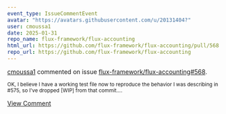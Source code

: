 ```yaml
---
event_type: IssueCommentEvent
avatar: "https://avatars.githubusercontent.com/u/20131404?"
user: cmoussa1
date: 2025-01-31
repo_name: flux-framework/flux-accounting
html_url: https://github.com/flux-framework/flux-accounting/pull/568
repo_url: https://github.com/flux-framework/flux-accounting
---
```


<a href='https://github.com/cmoussa1' target='_blank'>cmoussa1</a> commented on issue <a href='https://github.com/flux-framework/flux-accounting/pull/568' target='_blank'>flux-framework/flux-accounting#568</a>.

<small>OK, I believe I have a working test file now to reproduce the behavior I was describing in #575, so I've dropped [WIP] from that commit....</small>

<a href='https://github.com/flux-framework/flux-accounting/pull/568' target='_blank'>View Comment</a>
